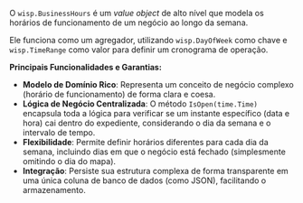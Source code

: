 O `wisp.BusinessHours` é um *value object* de alto nível que modela os horários de funcionamento de um negócio ao longo da semana.

Ele funciona como um agregador, utilizando `wisp.DayOfWeek` como chave e `wisp.TimeRange` como valor para definir um cronograma de operação.

**Principais Funcionalidades e Garantias:**

* **Modelo de Domínio Rico**: Representa um conceito de negócio complexo (horário de funcionamento) de forma clara e coesa.
* **Lógica de Negócio Centralizada**: O método `IsOpen(time.Time)` encapsula toda a lógica para verificar se um instante específico (data e hora) cai dentro do expediente, considerando o dia da semana e o intervalo de tempo.
* **Flexibilidade**: Permite definir horários diferentes para cada dia da semana, incluindo dias em que o negócio está fechado (simplesmente omitindo o dia do mapa).
* **Integração**: Persiste sua estrutura complexa de forma transparente em uma única coluna de banco de dados (como JSON), facilitando o armazenamento.

